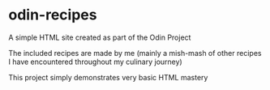 # odin-recipes
A simple HTML site created as part of the Odin Project

The included recipes are made by me (mainly a mish-mash of other recipes I have encountered throughout my culinary journey)

This project simply demonstrates very basic HTML mastery
